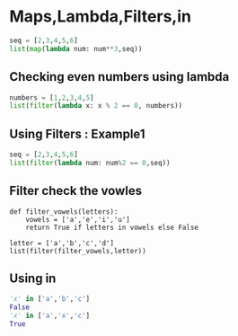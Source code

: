 # Maps,Lambda,Filters,in

```python
seq = [2,3,4,5,6]
list(map(lambda num: num**3,seq))
```

## Checking even numbers using lambda
```python
numbers = [1,2,3,4,5]
list(filter(lambda x: x % 2 == 0, numbers))
```

## Using Filters : Example1
```python
seq = [2,3,4,5,6]
list(filter(lambda num: num%2 == 0,seq))
```

## Filter check the vowles
```
def filter_vowels(letters):
    vowels = ['a','e','i','u']
    return True if letters in vowels else False

letter = ['a','b','c','d']
list(filter(filter_vowels,letter))
```


## Using in
```python
'x' in ['a','b','c']
False
'x' in ['a','x','c']
True
```
